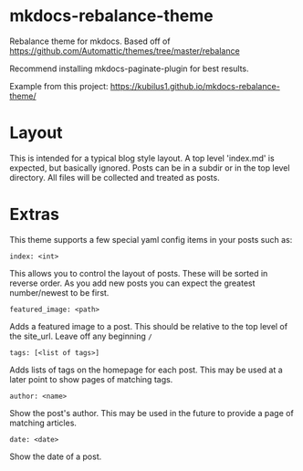 # mkdocs-rebalance-theme
Rebalance theme for mkdocs.  Based off of
https://github.com/Automattic/themes/tree/master/rebalance

Recommend installing mkdocs-paginate-plugin for best results.

Example from this project: https://kubilus1.github.io/mkdocs-rebalance-theme/

# Layout

This is intended for a typical blog style layout.  A top level 'index.md' is
expected, but basically ignored.  Posts can be in a subdir or in the top level
directory.  All files will be collected and treated as posts.

# Extras

This theme supports a few special yaml config items in your posts such as:

```
index: <int> 
```

This allows you to control the layout of posts.  These will be sorted in
reverse order.  As you add new posts you can expect the greatest number/newest
to be first.

```
featured_image: <path>
```

Adds a featured image to a post.  This should be relative to the top level of
the site_url.  Leave off any beginning `/`

```
tags: [<list of tags>]
```

Adds lists of tags on the homepage for each post.  This may be used at a later
point to show pages of matching tags.

```
author: <name>
```

Show the post's author.  This may be used in the future to provide a page of
matching articles.

```
date: <date>
```

Show the date of a post.
